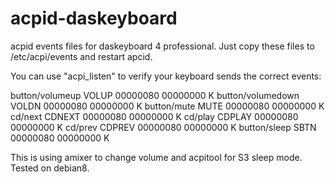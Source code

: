 # acpid-daskeyboard
acpid events files for daskeyboard 4 professional.
Just copy these files to /etc/acpi/events and restart apcid.

You can use "acpi_listen" to verify your keyboard sends the correct events:

button/volumeup VOLUP 00000080 00000000 K
button/volumedown VOLDN 00000080 00000000 K
button/mute MUTE 00000080 00000000 K
cd/next CDNEXT 00000080 00000000 K
cd/play CDPLAY 00000080 00000000 K
cd/prev CDPREV 00000080 00000000 K
button/sleep SBTN 00000080 00000000 K

This is using amixer to change volume and acpitool for S3 sleep mode.
Tested on debian8.

